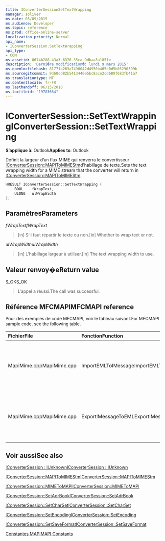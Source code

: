 ```yaml
---
title: IConverterSessionSetTextWrapping
manager: soliver
ms.date: 03/09/2015
ms.audience: Developer
ms.topic: reference
ms.prod: office-online-server
localization_priority: Normal
api_name:
- IConverterSession.SetTextWrapping
api_type:
- COM
ms.assetid: 8674b288-43a3-6376-35ca-9dbaa3a1851e
description: 'Derni�re modification�: lundi 9 mars 2015'
ms.openlocfilehash: 81771a263a7496042d4950b465c0d5b03290399b
ms.sourcegitcommit: 9d60cd82b5413446e5bc8ace2cd689f683fb41a7
ms.translationtype: MT
ms.contentlocale: fr-FR
ms.lasthandoff: 06/15/2018
ms.locfileid: "19783664"
---
```

# <a name="iconvertersessionsettextwrapping"></a><span data-ttu-id="11663-103">IConverterSession::SetTextWrapping</span><span class="sxs-lookup"><span data-stu-id="11663-103">IConverterSession::SetTextWrapping</span></span>

  
  
<span data-ttu-id="11663-104">**S’applique à**: Outlook</span><span class="sxs-lookup"><span data-stu-id="11663-104">**Applies to**: Outlook</span></span> 
  
<span data-ttu-id="11663-105">Définit la largeur d’un flux MIME qui renverra le convertisseur [IConverterSession::MAPIToMIMEStm](iconvertersession-mapitomimestm.md)d’habillage de texte.</span><span class="sxs-lookup"><span data-stu-id="11663-105">Sets the text wrapping width for a MIME stream that the converter will return in [IConverterSession::MAPIToMIMEStm](iconvertersession-mapitomimestm.md).</span></span>
  
```cpp
HRESULT IConverterSession::SetTextWrapping ( 
    BOOL    fWrapText, 
    ULONG   ulWrapWidth 
);
```

## <a name="parameters"></a><span data-ttu-id="11663-106">Paramètres</span><span class="sxs-lookup"><span data-stu-id="11663-106">Parameters</span></span>

 <span data-ttu-id="11663-107">*fWrapText*</span><span class="sxs-lookup"><span data-stu-id="11663-107">*fWrapText*</span></span> 
  
> <span data-ttu-id="11663-108">[in] S’il faut répartir le texte ou non.</span><span class="sxs-lookup"><span data-stu-id="11663-108">[in] Whether to wrap text or not.</span></span>
    
 <span data-ttu-id="11663-109">*ulWrapWidth*</span><span class="sxs-lookup"><span data-stu-id="11663-109">*ulWrapWidth*</span></span> 
  
> <span data-ttu-id="11663-110">[in] L’habillage largeur à utiliser.</span><span class="sxs-lookup"><span data-stu-id="11663-110">[in] The text wrapping width to use.</span></span>
    
## <a name="return-value"></a><span data-ttu-id="11663-111">Valeur renvoy�e</span><span class="sxs-lookup"><span data-stu-id="11663-111">Return value</span></span>

<span data-ttu-id="11663-112">S_OK</span><span class="sxs-lookup"><span data-stu-id="11663-112">S_OK</span></span>
  
> <span data-ttu-id="11663-113">L’appel a réussi.</span><span class="sxs-lookup"><span data-stu-id="11663-113">The call was successful.</span></span>
    
## <a name="mfcmapi-reference"></a><span data-ttu-id="11663-114">Référence MFCMAPI</span><span class="sxs-lookup"><span data-stu-id="11663-114">MFCMAPI reference</span></span>

<span data-ttu-id="11663-115">Pour des exemples de code MFCMAPI, voir le tableau suivant.</span><span class="sxs-lookup"><span data-stu-id="11663-115">For MFCMAPI sample code, see the following table.</span></span>
  
|<span data-ttu-id="11663-116">**Fichier**</span><span class="sxs-lookup"><span data-stu-id="11663-116">**File**</span></span>|<span data-ttu-id="11663-117">**Fonction**</span><span class="sxs-lookup"><span data-stu-id="11663-117">**Function**</span></span>|<span data-ttu-id="11663-118">**Commentaire**</span><span class="sxs-lookup"><span data-stu-id="11663-118">**Comment**</span></span>|
|:-----|:-----|:-----|
|<span data-ttu-id="11663-119">MapiMime.cpp</span><span class="sxs-lookup"><span data-stu-id="11663-119">MapiMime.cpp</span></span>  <br/> |<span data-ttu-id="11663-120">ImportEMLToIMessage</span><span class="sxs-lookup"><span data-stu-id="11663-120">ImportEMLToIMessage</span></span>  <br/> |<span data-ttu-id="11663-121">MFCMAPI utilise MimeToMAPI pour convertir un fichier EML à un message MAPI.</span><span class="sxs-lookup"><span data-stu-id="11663-121">MFCMAPI uses MimeToMAPI to convert an EML file to a MAPI message.</span></span>  <br/> |
|<span data-ttu-id="11663-122">MapiMime.cpp</span><span class="sxs-lookup"><span data-stu-id="11663-122">MapiMime.cpp</span></span>  <br/> |<span data-ttu-id="11663-123">ExportIMessageToEML</span><span class="sxs-lookup"><span data-stu-id="11663-123">ExportIMessageToEML</span></span>  <br/> |<span data-ttu-id="11663-124">MFCMAPI utilise MAPIToMIMEStm pour convertir un message MAPI dans un fichier EML.</span><span class="sxs-lookup"><span data-stu-id="11663-124">MFCMAPI uses MAPIToMIMEStm to convert a MAPI message to an EML file.</span></span>  <br/> |
   
## <a name="see-also"></a><span data-ttu-id="11663-125">Voir aussi</span><span class="sxs-lookup"><span data-stu-id="11663-125">See also</span></span>



[<span data-ttu-id="11663-126">IConverterSession : IUnknown</span><span class="sxs-lookup"><span data-stu-id="11663-126">IConverterSession : IUnknown</span></span>](iconvertersessioniunknown.md)
  
[<span data-ttu-id="11663-127">IConverterSession::MAPIToMIMEStm</span><span class="sxs-lookup"><span data-stu-id="11663-127">IConverterSession::MAPIToMIMEStm</span></span>](iconvertersession-mapitomimestm.md)
  
[<span data-ttu-id="11663-128">IConverterSession::MIMEToMAPI</span><span class="sxs-lookup"><span data-stu-id="11663-128">IConverterSession::MIMEToMAPI</span></span>](iconvertersession-mimetomapi.md)
  
[<span data-ttu-id="11663-129">IConverterSession::SetAdrBook</span><span class="sxs-lookup"><span data-stu-id="11663-129">IConverterSession::SetAdrBook</span></span>](iconvertersession-setadrbook.md)
  
[<span data-ttu-id="11663-130">IConverterSession::SetCharSet</span><span class="sxs-lookup"><span data-stu-id="11663-130">IConverterSession::SetCharSet</span></span>](iconvertersession-setcharset.md)
  
[<span data-ttu-id="11663-131">IConverterSession::SetEncoding</span><span class="sxs-lookup"><span data-stu-id="11663-131">IConverterSession::SetEncoding</span></span>](iconvertersession-setencoding.md)
  
[<span data-ttu-id="11663-132">IConverterSession::SetSaveFormat</span><span class="sxs-lookup"><span data-stu-id="11663-132">IConverterSession::SetSaveFormat</span></span>](iconvertersession-setsaveformat.md)


[<span data-ttu-id="11663-133">Constantes MAPI</span><span class="sxs-lookup"><span data-stu-id="11663-133">MAPI Constants</span></span>](mapi-constants.md)

